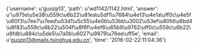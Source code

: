 {'username': u'guozp13', 'path': u'wd1142/1142.html', 'answer': u'\u975e\u5e38\u559c\u6b22\u81ea\u5df1\u7684\u4e13\u4e1a\uff0c\u4e5f\u60f3\u7ee7\u7eed\u53d1\u5c55\u4e0b\u53bb\u3002\u53ef\u80fd\u6bd4\u8f83\u559c\u6b22\u504f\u8f6f\u4ef6\u65b9\u9762\uff0c\u559c\u6b22\u8fdb\u884c\u5de5\u7a0b\u6027\u9879\u76ee\uff5e', 'email': u'guozp13@mails.tsinghua.edu.cn', 'time': '2016-02-22:11:04:36'}